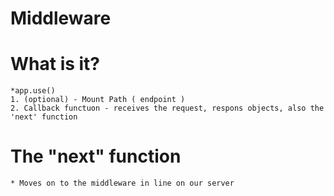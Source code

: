 # Middleware

# What is it?
    *app.use()
    1. (optional) - Mount Path ( endpoint )
    2. Callback functuon - receives the request, respons objects, also the 'next' function

# The "next" function 
    * Moves on to the middleware in line on our server